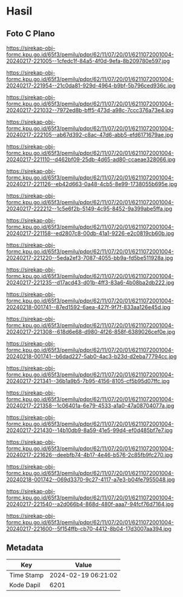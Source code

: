# Hasil

## Foto C Plano

https://sirekap-obj-formc.kpu.go.id/65f3/pemilu/pdpr/62/11/07/20/01/6211072001004-20240217-221005--1cfedc1f-84a5-4f0d-9efa-8b209780e597.jpg

https://sirekap-obj-formc.kpu.go.id/65f3/pemilu/pdpr/62/11/07/20/01/6211072001004-20240217-221954--21c0da81-929d-4964-b9bf-5b796ced936c.jpg

https://sirekap-obj-formc.kpu.go.id/65f3/pemilu/pdpr/62/11/07/20/01/6211072001004-20240217-221032--7972ed8b-bff5-473d-a98c-7ccc376a73e4.jpg

https://sirekap-obj-formc.kpu.go.id/65f3/pemilu/pdpr/62/11/07/20/01/6211072001004-20240217-222105--ab67d392-c8ac-47d6-abb5-efd6171679ae.jpg

https://sirekap-obj-formc.kpu.go.id/65f3/pemilu/pdpr/62/11/07/20/01/6211072001004-20240217-221110--d462bf09-25db-4d65-ad80-ccaeae328066.jpg

https://sirekap-obj-formc.kpu.go.id/65f3/pemilu/pdpr/62/11/07/20/01/6211072001004-20240217-221126--eb42d663-0a48-4cb5-8e99-1738055b695e.jpg

https://sirekap-obj-formc.kpu.go.id/65f3/pemilu/pdpr/62/11/07/20/01/6211072001004-20240217-222212--1c5e6f2b-5149-4c95-8452-9a399abe5ffa.jpg

https://sirekap-obj-formc.kpu.go.id/65f3/pemilu/pdpr/62/11/07/20/01/6211072001004-20240217-221158--ed2807c8-00db-41a1-9226-e2c0819cb60b.jpg

https://sirekap-obj-formc.kpu.go.id/65f3/pemilu/pdpr/62/11/07/20/01/6211072001004-20240217-221220--5eda2ef3-7087-4055-bb9a-fd5be511928a.jpg

https://sirekap-obj-formc.kpu.go.id/65f3/pemilu/pdpr/62/11/07/20/01/6211072001004-20240217-221235--d17acd43-d01b-4ff3-83a6-4b08ba2db222.jpg

https://sirekap-obj-formc.kpu.go.id/65f3/pemilu/pdpr/62/11/07/20/01/6211072001004-20240218-001741--87ed1592-6aea-427f-9f7f-833aa126e45d.jpg

https://sirekap-obj-formc.kpu.go.id/65f3/pemilu/pdpr/62/11/07/20/01/6211072001004-20240217-221308--618d6e68-d980-4f26-858f-6389026cef0e.jpg

https://sirekap-obj-formc.kpu.go.id/65f3/pemilu/pdpr/62/11/07/20/01/6211072001004-20240218-001741--b6dad227-5ab0-4ac3-b23d-d2eba77794cc.jpg

https://sirekap-obj-formc.kpu.go.id/65f3/pemilu/pdpr/62/11/07/20/01/6211072001004-20240217-221341--36b1a9b5-7b95-4156-8105-cf5b95d07ffc.jpg

https://sirekap-obj-formc.kpu.go.id/65f3/pemilu/pdpr/62/11/07/20/01/6211072001004-20240217-221358--1c06401a-6e79-4533-a1a0-47a08704077a.jpg

https://sirekap-obj-formc.kpu.go.id/65f3/pemilu/pdpr/62/11/07/20/01/6211072001004-20240217-221430--14b10db9-8a59-41e5-99d4-ef0d485bf7e7.jpg

https://sirekap-obj-formc.kpu.go.id/65f3/pemilu/pdpr/62/11/07/20/01/6211072001004-20240217-221626--deebfb74-4b17-4e46-b576-2c85fb9fc270.jpg

https://sirekap-obj-formc.kpu.go.id/65f3/pemilu/pdpr/62/11/07/20/01/6211072001004-20240218-001742--069d3370-9c27-4117-a7e3-b04fe7955048.jpg

https://sirekap-obj-formc.kpu.go.id/65f3/pemilu/pdpr/62/11/07/20/01/6211072001004-20240217-221540--a2d066b4-868d-480f-aaa7-94fcf76d7164.jpg

https://sirekap-obj-formc.kpu.go.id/65f3/pemilu/pdpr/62/11/07/20/01/6211072001004-20240217-221600--5f154ffb-cb70-4412-8b04-17d3007aa394.jpg


## Metadata

| Key        | Value               |
| ---------- | ------------------- |
| Time Stamp | 2024-02-19 06:21:02 |
| Kode Dapil | 6201                |



